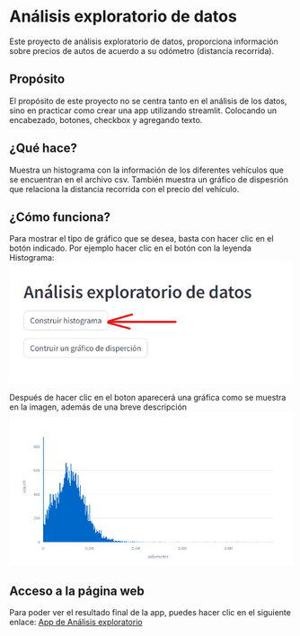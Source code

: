 # Análisis exploratorio de datos
Este proyecto de análisis exploratorio de datos, proporciona información sobre precios de autos de acuerdo a su odómetro (distancia recorrida).

## Propósito
El propósito de este proyecto no se centra tanto en el análisis de los datos, sino en practicar como crear una app utilizando streamlit. Colocando un encabezado, botones, checkbox y agregando texto.

## ¿Qué hace?
Muestra un histograma con la información de los diferentes vehículos que se encuentran en el archivo csv.
También muestra un gráfico de dispesrión que relaciona la distancia recorrida con el precio del vehículo.

## ¿Cómo funciona?
Para mostrar el tipo de gráfico que se desea, basta con hacer clic en el botón indicado. Por ejemplo hacer clic en el botón con la leyenda Histograma:
![buttons](images/botones.png)

Después de hacer clic en el boton aparecerá una gráfica como se muestra en la imagen, además de una breve descripción
![grafica](images/grafica.png)

## Acceso a la página web
Para poder ver el resultado final de la app, puedes hacer clic en el siguiente enlace:
[App de Análisis exploratorio](https://analisis-exploratorio-de-datos-de-venta.onrender.com/)
